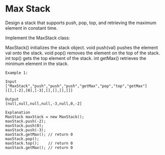 # Max Stack

Design a stack that supports push, pop, top, and retrieving the maximum element in constant time.

Implement the MaxStack class:

MaxStack() initializes the stack object.
void push(val) pushes the element val onto the stack.
void pop() removes the element on the top of the stack.
int top() gets the top element of the stack.
int getMax() retrieves the minimum element in the stack.

```plain
Example 1:

Input
["MaxStack","push","push","push","getMax","pop","top","getMax"]
[[],[-2],[0],[-3],[],[],[],[]]

Output
[null,null,null,null,-3,null,0,-2]

Explanation
MaxStack maxStack = new MaxStack();
maxStack.push(-2);
maxStack.push(0);
maxStack.push(-3);
maxStack.getMax(); // return 0
maxStack.pop();
maxStack.top();    // return 0
maxStack.getMax(); // return 0
```
